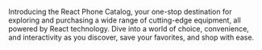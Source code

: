 Introducing the React Phone Catalog, your one-stop destination for exploring and purchasing a wide range of cutting-edge equipment, all powered by React technology. Dive into a world of choice, convenience, and interactivity as you discover, save your favorites, and shop with ease.
